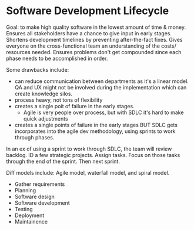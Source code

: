 
# Software Development Lifecycle 
Goal: to make high quality software in the lowest
amount of time & money. 
Ensures all stakeholders have a chance to
give input in early stages. 
Shortens development timelines by preventing
after-the-fact fixes. 
Gives everyone on the cross-functional team an understanding of the costs/ resources needed. 
Ensures problems don't get compounded since each phase needs to be accomplished in order. 

Some drawbacks include: 
- can reduce communication between departments as it's a linear model. QA and UX might not be involved during the implementation which can create knowledge silos. 
- process heavy, not tons of flexibility
- creates a single poit of failure in the early stages. 
    - Agile is very people over process, but with SDLC it's hard to make quick adjustments 
- creates a single points of failure in the early stages
BUT SDLC gets incorporates into the agile dev methodology, using sprints to work through phases. 

In an ex of using a sprint to work through SDLC, the team will review backlog. ID a few strategic projects. Assign tasks. Focus on those tasks through the end of the sprint. Then next sprint. 


Diff models include: Agile model, waterfall model,
and spiral model. 

- Gather requirements 
- Planning 
- Software design
- Software development
- Testing
- Deployment 
- Maintainence 
